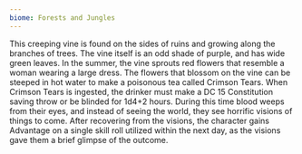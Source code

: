 ```yaml
---
biome: Forests and Jungles
---
```

This creeping vine is found on the sides of ruins and growing along the branches of trees. The vine itself is an odd shade of purple, and has wide green leaves. In the summer, the vine sprouts red flowers that resemble a woman wearing a large dress. The flowers that blossom on the vine can be steeped in hot water to make a poisonous tea called Crimson Tears. When Crimson Tears is ingested, the drinker must make a DC 15 Constitution saving throw or be blinded for 1d4+2 hours. During this time blood weeps from their eyes, and instead of seeing the world, they see horrific visions of things to come. After recovering from the visions, the character gains Advantage on a single skill roll utilized within the next day, as the visions gave them a brief glimpse of the outcome. 

